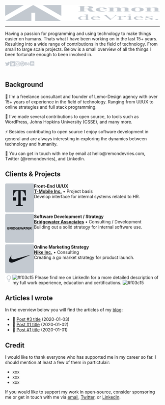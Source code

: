 <img src="https://raw.githubusercontent.com/remondevries/remondevries/master/logo-remondevries.svg" width="100%" height="52">
<hr />
Having a passion for programming and using technology to make things easier on humans. Thats what I have been working on in the last 15+ years. Resulting into a wide range of contributions in the field of technology. From small to large scale projects. Below is a small overview of all the things I been fortunate enough to been involved in.

<p>
  <center>
    <a href="https://www.twitter.com/" rel="nofollow">
      <img align="left" height="16px" width="16px" alt="Twitter" src="https://github.com/remondevries/remondevries/raw/main/logo-twitter.svg?raw=true" style="max-width: 100%;">
    </a>
    <a href="https://www.linkedin.com/" rel="nofollow">
      <img align="left" height="16px" width="16px" alt="LinkedIn" src="https://github.com/remondevries/remondevries/raw/main/logo-linkedin.svg?raw=true" style="max-width: 100%;">
    </a>
    <a href="https://www.instagram.com/" rel="nofollow">
      <img align="left" height="16px" width="16px" alt="Instagram" src="https://github.com/remondevries/remondevries/raw/main/logo-instagram.svg?raw=true" style="max-width: 100%;">
    </a>
    <a href="https://www.dribble.com/" rel="nofollow">
      <img align="left" height="16px" width="16px" alt="Dribble" src="https://github.com/remondevries/remondevries/raw/main/logo-dribble.svg?raw=true" style="max-width: 100%;">
    </a>
    <a href="https://www.behance.com/" rel="nofollow">
      <img align="left" height="16px" width="16px" alt="Behance" src="https://github.com/remondevries/remondevries/raw/main/logo-behance.svg?raw=true" style="max-width: 100%;">
    </a>
    <a href="https://www.discord.com/" rel="nofollow">
      <img align="left" height="16px" width="16px" alt="Discord" src="https://github.com/remondevries/remondevries/raw/main/logo-discord.svg?raw=true" style="max-width: 100%;">
    </a>
  </center>
</p>

<br /><br />
<h2>Background</h2>

<p>🔭 I'm a freelance consultant and founder of Lemo-Design agency with over 15+ years of experience in the field of technology. Ranging from UI/UX to online strategies and full stack programming.</p>
<p>🌱 I've made several contributions to open source, to tools such as WordPress, Johns Hopkins University (CSSE), and many more.</p>
<p>⚡ Besides contributing to open source I enjoy software development in general and are always interesting in exploring the dynamics between technology and humanity.</p>
<p>💬 You can get in touch with me by email at hello@remondevries.com, Twitter (@remondevries), and LinkedIn.</p>

<h2>Clients & Projects</h2>

<p dir="auto">
  <a href="https://www.t-mobile.com/" rel="nofollow">
    <img align="left" height="94px" width="94px" alt="T-Mobile" src="https://github.com/remondevries/remondevries/raw/main/logo-tmobile.svg?raw=true" style="max-width: 100%;">
  </a>
</p>
<p dir="auto">
  <strong>Front-End UI/UX</strong><br/>
  <a href="https://www.t-mobile.com" rel="nofollow"><strong>T-Mobile Inc.</strong></a> • Project basis<br/>
  Develop interface for internal systems related to HR.<br/><br/><br/>
</p>

<p dir="auto">
  <a href="https://www.bridgewater.com" rel="nofollow">
    <img align="left" height="94px" width="94px" alt="Bridgewater Associates" src="https://github.com/remondevries/remondevries/raw/main/logo-bridgewater.svg" style="max-width: 100%;">
  </a>
</p>
<p dir="auto">
  <strong>Software Development / Strategy</strong> <br>
  <a href="https://www.bridgewater.com" rel="nofollow"><strong>Bridgewater Associates</strong></a> • Consulting / Development<br/>
  Building out a solid strategy for internal software use.<br/><br/><br/>
</p>

<p dir="auto">
  <a href="https://nike.com" rel="nofollow">
    <img align="left" height="94px" width="94px" alt="Nike Inc." src="https://github.com/remondevries/remondevries/raw/main/logo-nike.svg" style="max-width: 100%;">
  </a>
</p>
<p dir="auto">
  <strong>Online Marketing Strategy</strong><br/>
  <a href="https://nike.com" rel="nofollow"><strong>Nike Inc.</strong></a> • Consulting<br/>
  Creating a go market strategy for product launch.<br/><br/><br/>
</p>

![#f03c15](https://placehold.co/100000x1/424951/424951.png)
<img align="left" height="24px" width="24px" alt="Tip:" src="https://github.com/remondevries/remondevries/raw/main/icon-bulp.svg" style="max-width: 100%;">Please find me on LinkedIn for a more detailed description of my full work experience, education and certifications.
![#f03c15](https://placehold.co/100000x1/424951/424951.png)

<h2>Articles I wrote</h2>
In the overview below you will find the articles of my <a href="https://blog.remondevries.com" rel="nofollow">blog</a>:

<ul>
  <li>
  📄 <a href="https://nike.com" rel="nofollow">Post #3 title</a> (2020-01-03)
  </li>
  <li>
  📄 <a href="https://nike.com" rel="nofollow">Post #1 title</a> (2020-01-02)
  </li>
  <li>
  📄 <a href="https://nike.com" rel="nofollow">Post #1 title</a> (2020-01-01)
  </li>
</ul>

<h2>Credit</h2>
I would like to thank everyone who has supported me in my career so far. I should mention at least a few of them in partictulair:

<ul>
  <li>xxx</li>
  <li>xxx</li>
  <li>xxx</li>
</ul>

If you would like to support my work in open-source, consider sponsoring me or get in touch with me via <a href="#" rel="nofollow">email</a>, <a href="#" rel="nofollow">Twitter</a>, or <a href="#" rel="nofollow">LinkedIn</a>.
